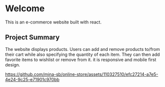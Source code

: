 # Welcome
This is an e-commerce website built with react.
## Project Summary
The website displays products. Users can add and remove products to/from their cart while also specifying the quantity of each item. They can then add favorite items to wishlist or remove from it. 
it is responsive and mobile first design. 




https://github.com/mina-sb/online-store/assets/110327510/efc27214-a7e5-4e24-9c25-e71901c970bb

